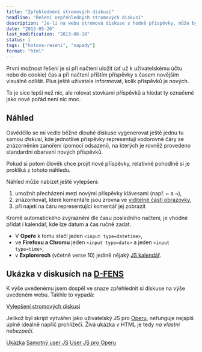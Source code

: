 ```yaml
---
title: "Zpřehlednění stromových diskusí"
headline: "Řešení nepřehledných stromových diskusí"
description: "Je-li na webu stromová diskuse s hodně příspěvky, může být pro diskutující obtížné udržet přehled, co četli a co ne."
date: "2013-05-26"
last_modification: "2013-06-18"
status: 1
tags: ["hotova-reseni", "napady"]
format: "html"
---
```


<!--<p class='right'><img class='border' src='/files/nahled-diskuse/nahled.png'>-->
<p>První možnost řešení je si při načtení uložit (ať už k uživatelskému účtu nebo do cookie) čas a při načtení příštím příspěvky s časem novějším visuálně odlišit. Plus ještě uživatele informovat, kolik příspěvků je nových.
<p>To je sice lepší než nic, ale rolovat stovkami příspěvků a hledat ty označené jako nové pořád není nic moc. 

<h2 id=nahled>Náhled</h2>
<p>Osvědčilo se mi vedle běžné dlouhé diskuse vygenerovat ještě jednu tu samou <i>diskusi</i>, kde jednotlivé příspěvky representují vodorovné čáry se znázorněním zanoření (pomocí odsazení), na kterých je rovněž provedeno standardní obarvení nových příspěvků.
<p>Pokud si potom člověk chce projít nové příspěvky, relativně pohodlně si je prokliká z tohoto náhledu.

<p>Náhled může nabízet ještě vylepšení:
<ol>
<li>umožnit přecházení mezi novými příspěvky klávesami (např. <kbd>←</kbd> a <kbd>→</kbd>),
<li>znázorňovat, které komentáře jsou zrovna ve <a href='/zvyrazneni-odrolovani'>viditelné části obrazovky</a>,
<li>při najetí na čáru representující komentář jej zobrazit
</ol>

<p>Kromě automatického zvýraznění dle času posledního načtení, je vhodné přidat i kalendář, kde lze datum a čas ručně zadat. <ul><li>V <b>Opeře</b> k tomu stačí jeden <code>&lt;input type=datetime></code>, 
<li>ve <b>Firefoxu a Chromu</b> jeden <code>&lt;input type=date></code> a jeden <code>&lt;input type=time></code>,
<li>v <b>Explorerech</b> (včetně verse 10) jedině nějaký <a href='https://www.google.cz/search?q=js+date+picker'>JS kalendář</a>.
</ul>

<!--<p class=live><input type=datetime>-->

<h2 id=ukazka>Ukázka v diskusích na <a href='http://www.dfens-cz.com/'>D-FENS</a></h2>
<p>K výše uvedenému jsem dospěl ve snaze zpřehlednit si diskuse na výše uvedeném webu. Takhle to vypadá:</p>

<a href="https://www.youtube.com/watch?v=m_t4_6eHFdk" class="yt">Vylepšení stromových diskusí</a>

<p>Jelikož byl skript vytvářen jako uživatelský JS pro <a href='/opera'>Operu</a>, nefunguje nejspíš úplně ideálně napříč prohlížeči. Živá ukázka v HTML je tedy <i>na vlastní nebezpečí</i>.
<p><a href='https://kod.djpw.cz/uuhb-' rel=nofollow class=button>Ukázka</a> <a href="http://jecas.cz/files/df/df.js" class="button">Samotný user JS</a> <a href="http://jecas.cz/files/df/df-opera.js" class="button">User JS pro Operu</a>